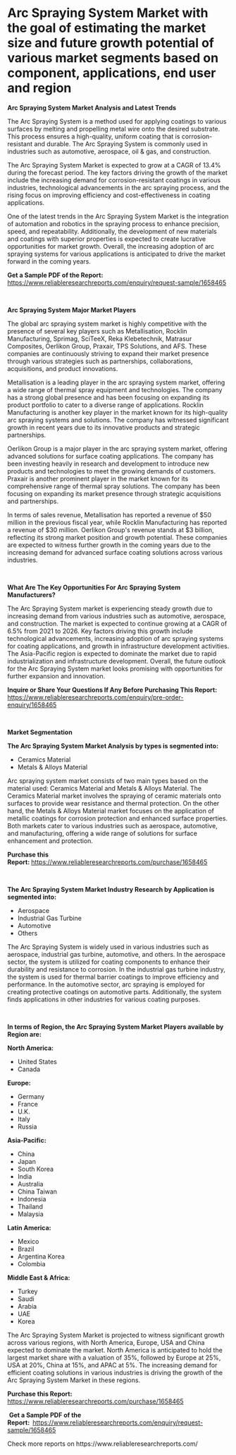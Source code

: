 <p><h1>Arc Spraying System Market with the goal of estimating the market size and future growth potential of various market segments based on component, applications, end user and region</h1></p><p><strong>Arc Spraying System Market Analysis and Latest Trends</strong></p>
<p><p>The Arc Spraying System is a method used for applying coatings to various surfaces by melting and propelling metal wire onto the desired substrate. This process ensures a high-quality, uniform coating that is corrosion-resistant and durable. The Arc Spraying System is commonly used in industries such as automotive, aerospace, oil & gas, and construction.</p><p>The Arc Spraying System Market is expected to grow at a CAGR of 13.4% during the forecast period. The key factors driving the growth of the market include the increasing demand for corrosion-resistant coatings in various industries, technological advancements in the arc spraying process, and the rising focus on improving efficiency and cost-effectiveness in coating applications.</p><p>One of the latest trends in the Arc Spraying System Market is the integration of automation and robotics in the spraying process to enhance precision, speed, and repeatability. Additionally, the development of new materials and coatings with superior properties is expected to create lucrative opportunities for market growth. Overall, the increasing adoption of arc spraying systems for various applications is anticipated to drive the market forward in the coming years.</p></p>
<p><strong>Get a Sample PDF of the Report:&nbsp;</strong> <a href="https://www.reliableresearchreports.com/enquiry/request-sample/1658465">https://www.reliableresearchreports.com/enquiry/request-sample/1658465</a></p>
<p>&nbsp;</p>
<p><strong>Arc Spraying System Major Market Players</strong></p>
<p><p>The global arc spraying system market is highly competitive with the presence of several key players such as Metallisation, Rocklin Manufacturing, Sprimag, SciTeeX, Reka Klebetechnik, Matrasur Composites, Oerlikon Group, Praxair, TPS Solutions, and AFS. These companies are continuously striving to expand their market presence through various strategies such as partnerships, collaborations, acquisitions, and product innovations.</p><p>Metallisation is a leading player in the arc spraying system market, offering a wide range of thermal spray equipment and technologies. The company has a strong global presence and has been focusing on expanding its product portfolio to cater to a diverse range of applications. Rocklin Manufacturing is another key player in the market known for its high-quality arc spraying systems and solutions. The company has witnessed significant growth in recent years due to its innovative products and strategic partnerships.</p><p>Oerlikon Group is a major player in the arc spraying system market, offering advanced solutions for surface coating applications. The company has been investing heavily in research and development to introduce new products and technologies to meet the growing demands of customers. Praxair is another prominent player in the market known for its comprehensive range of thermal spray solutions. The company has been focusing on expanding its market presence through strategic acquisitions and partnerships.</p><p>In terms of sales revenue, Metallisation has reported a revenue of $50 million in the previous fiscal year, while Rocklin Manufacturing has reported a revenue of $30 million. Oerlikon Group's revenue stands at $3 billion, reflecting its strong market position and growth potential. These companies are expected to witness further growth in the coming years due to the increasing demand for advanced surface coating solutions across various industries.</p></p>
<p>&nbsp;</p>
<p><strong>What Are The Key Opportunities For Arc Spraying System Manufacturers?</strong></p>
<p><p>The Arc Spraying System market is experiencing steady growth due to increasing demand from various industries such as automotive, aerospace, and construction. The market is expected to continue growing at a CAGR of 6.5% from 2021 to 2026. Key factors driving this growth include technological advancements, increasing adoption of arc spraying systems for coating applications, and growth in infrastructure development activities. The Asia-Pacific region is expected to dominate the market due to rapid industrialization and infrastructure development. Overall, the future outlook for the Arc Spraying System market looks promising with opportunities for further expansion and innovation.</p></p>
<p><strong>Inquire or Share Your Questions If Any Before Purchasing This Report:</strong> <a href="https://www.reliableresearchreports.com/enquiry/pre-order-enquiry/1658465">https://www.reliableresearchreports.com/enquiry/pre-order-enquiry/1658465</a></p>
<p>&nbsp;</p>
<p><strong>Market Segmentation</strong></p>
<p><strong>The Arc Spraying System Market Analysis by types is segmented into:</strong></p>
<p><ul><li>Ceramics Material</li><li>Metals & Alloys Material</li></ul></p>
<p><p>Arc spraying system market consists of two main types based on the material used: Ceramics Material and Metals & Alloys Material. The Ceramics Material market involves the spraying of ceramic materials onto surfaces to provide wear resistance and thermal protection. On the other hand, the Metals & Alloys Material market focuses on the application of metallic coatings for corrosion protection and enhanced surface properties. Both markets cater to various industries such as aerospace, automotive, and manufacturing, offering a wide range of solutions for surface enhancement and protection.</p></p>
<p><strong>Purchase this Report:&nbsp;</strong><a href="https://www.reliableresearchreports.com/purchase/1658465">https://www.reliableresearchreports.com/purchase/1658465</a></p>
<p>&nbsp;</p>
<p><strong>The Arc Spraying System Market Industry Research by Application is segmented into:</strong></p>
<p><ul><li>Aerospace</li><li>Industrial Gas Turbine</li><li>Automotive</li><li>Others</li></ul></p>
<p><p>The Arc Spraying System is widely used in various industries such as aerospace, industrial gas turbine, automotive, and others. In the aerospace sector, the system is utilized for coating components to enhance their durability and resistance to corrosion. In the industrial gas turbine industry, the system is used for thermal barrier coatings to improve efficiency and performance. In the automotive sector, arc spraying is employed for creating protective coatings on automotive parts. Additionally, the system finds applications in other industries for various coating purposes.</p></p>
<p>&nbsp;</p>
<p><strong>In terms of Region, the Arc Spraying System Market Players available by Region are:</strong></p>
<p>
    <p> <strong> North America: </strong>
        <ul>
            <li>United States</li>
            <li>Canada</li>
        </ul>
        </p> 
    <p> <strong> Europe: </strong>
        <ul>
            <li>Germany</li>
            <li>France</li>
            <li>U.K.</li>
            <li>Italy</li>
            <li>Russia</li>
        </ul>
        </p> 
    <p> <strong> Asia-Pacific: </strong>
        <ul>
            <li>China</li>
            <li>Japan</li>
            <li>South Korea</li>
            <li>India</li>
            <li>Australia</li>
            <li>China Taiwan</li>
            <li>Indonesia</li>
            <li>Thailand</li>
            <li>Malaysia</li>
        </ul>
        </p> 
    <p> <strong> Latin America: </strong>
        <ul>
            <li>Mexico</li>
            <li>Brazil</li>
            <li>Argentina Korea</li>
            <li>Colombia</li>
        </ul>
        </p> 
    <p> <strong> Middle East & Africa: </strong>
        <ul>
            <li>Turkey</li>
            <li>Saudi</li>
            <li>Arabia</li>
            <li>UAE</li>
            <li>Korea</li>
        </ul>
    </p>
    </p>
<p><p>The Arc Spraying System Market is projected to witness significant growth across various regions, with North America, Europe, USA and China expected to dominate the market. North America is anticipated to hold the largest market share with a valuation of 35%, followed by Europe at 25%, USA at 20%, China at 15%, and APAC at 5%. The increasing demand for efficient coating solutions in various industries is driving the growth of the Arc Spraying System Market in these regions.</p></p>
<p><strong>Purchase this Report: </strong><a href="https://www.reliableresearchreports.com/purchase/1658465">https://www.reliableresearchreports.com/purchase/1658465</a></p>
<p>&nbsp;<strong>Get a Sample PDF of the Report:&nbsp;&nbsp;</strong><a href="https://www.reliableresearchreports.com/enquiry/request-sample/1658465">https://www.reliableresearchreports.com/enquiry/request-sample/1658465</a></p>
<p><strong></strong></p>
<p>Check more reports on https://www.reliableresearchreports.com/</p>